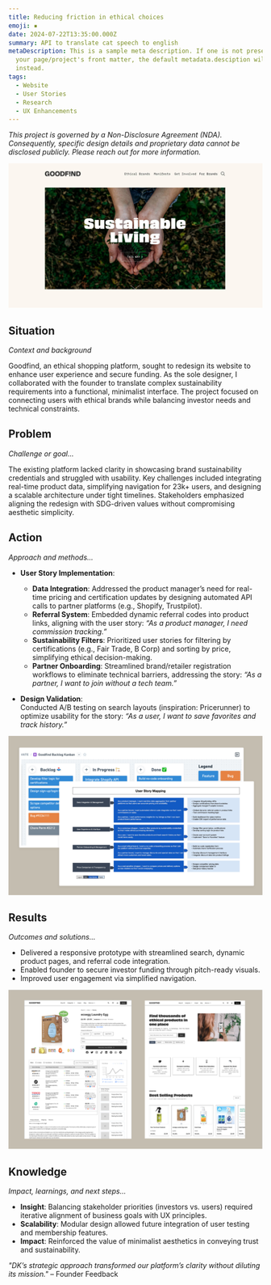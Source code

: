 ```yaml
---
title: Reducing friction in ethical choices
emoji: ▪️
date: 2024-07-22T13:35:00.000Z
summary: API to translate cat speech to english
metaDescription: This is a sample meta description. If one is not present in
  your page/project's front matter, the default metadata.desciption will be used
  instead.
tags:
  - Website
  - User Stories
  - Research
  - UX Enhancements
---
```

*This project is governed by a Non-Disclosure Agreement (NDA). Consequently, specific design details and proprietary data cannot be disclosed publicly. Please reach out for more information.*

![Ethical alternatives to everything - Goodfind](/src/assets/img/ethical-alternatives-to-everything-goodfind.jpg "Ethical alternatives to everything - Goodfind")

## **Situation**

*Context and background*  

Goodfind, an ethical shopping platform, sought to redesign its website to enhance user experience and secure funding. As the sole designer, I collaborated with the founder to translate complex sustainability requirements into a functional, minimalist interface. The project focused on connecting users with ethical brands while balancing investor needs and technical constraints.

## **Problem**

*Challenge or goal...*

The existing platform lacked clarity in showcasing brand sustainability credentials and struggled with usability. Key challenges included integrating real-time product data, simplifying navigation for 23k+ users, and designing a scalable architecture under tight timelines. Stakeholders emphasized aligning the redesign with SDG-driven values without compromising aesthetic simplicity.

## **Action**

*Approach and methods...*  

* **User Story Implementation**:

  * **Data Integration**: Addressed the product manager’s need for real-time pricing and certification updates by designing automated API calls to partner platforms (e.g., Shopify, Trustpilot).
  * **Referral System**: Embedded dynamic referral codes into product links, aligning with the user story: *“As a product manager, I need commission tracking.”*
  * **Sustainability Filters**: Prioritized user stories for filtering by certifications (e.g., Fair Trade, B Corp) and sorting by price, simplifying ethical decision-making.
  * **Partner Onboarding**: Streamlined brand/retailer registration workflows to eliminate technical barriers, addressing the story: *“As a partner, I want to join without a tech team.”*
* **Design Validation**:\
  Conducted A/B testing on search layouts (inspiration: Pricerunner) to optimize usability for the story: *“As a user, I want to save favorites and track history.”*

![](/src/assets/img/screenshot-2025-04-20-at-14.22.36.png)

## **Results**

*Outcomes and solutions...*  

* Delivered a responsive prototype with streamlined search, dynamic product pages, and referral code integration.
* Enabled founder to secure investor funding through pitch-ready visuals. 
* Improved user engagement via simplified navigation.

![](/src/assets/img/screenshot-2025-04-20-at-14.34.55.png)

## **Knowledge**

*Impact, learnings, and next steps...* 

* **Insight**: Balancing stakeholder priorities (investors vs. users) required iterative alignment of business goals with UX principles.
* **Scalability**: Modular design allowed future integration of user testing and membership features.
* **Impact**: Reinforced the value of minimalist aesthetics in conveying trust and sustainability.

*"DK’s strategic approach transformed our platform’s clarity without diluting its mission."* – Founder Feedback